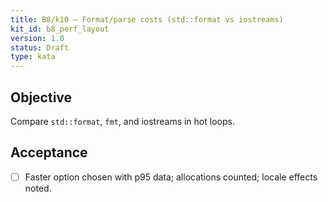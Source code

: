 ```yaml
---
title: B8/k10 — Format/parse costs (std::format vs iostreams)
kit_id: b8_perf_layout
version: 1.0
status: Draft
type: kata
---
```

## Objective
Compare `std::format`, `fmt`, and iostreams in hot loops.
## Acceptance
- [ ] Faster option chosen with p95 data; allocations counted; locale effects noted.

